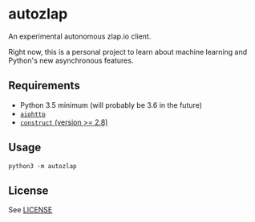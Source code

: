 # autozlap
An experimental autonomous zlap.io client.

Right now, this is a personal project to learn about machine learning and Python's new asynchronous features.

## Requirements

* Python 3.5 minimum (will probably be 3.6 in the future)
* [`aiohttp`](//aiohttp.readthedocs.io/en/stable/)
* [`construct` (version >= 2.8)](//construct.readthedocs.io/)

## Usage

`python3 -m autozlap`

## License

See [LICENSE](LICENSE)

